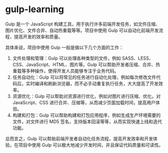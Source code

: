 # gulp-learning
Gulp 是一个 JavaScript 构建工具，用于执行许多前端开发任务，如文件压缩、图片优化、文件合并、自动热重载等等。项目中使用 Gulp 可以自动化前端开发流程，提高开发的效率和质量。

 

具体来说，项目中使用 Gulp 一般是做以下几个方面的工作：

 

1. 文件处理和管理：Gulp 可以处理各种类型的文件，例如 SASS、LESS、CSS、JavaScript、HTML、图片等。Gulp 可以帮助开发者压缩、合并、热重载等多种操作，使得开发人员能够专注于业务代码。
2. 任务自动化：Gulp 可以将常见的任务进行自动化处理，例如每次修改文件代码后，实时编译和刷新浏览器，而不必手动重复执行任务，大大提高了开发效率。
3. 资源优化：Gulp 可以帮助对资源进行优化，例如对图片进行压缩、优化，对 JavaScript、CSS 进行合并、压缩等，从而减少页面加载时间，提高用户体验。
4. 构建和打包：Gulp 可以帮助构建和打包应用程序，例如生成生产环境需要的文件，对文件进行 MD5 签名，支持版本回滚等等，从而实现快速上线和迭代功能。

 

总而言之，Gulp 可以帮助前端开发者自动化任务流程，提高开发效率和开发体验。在项目中使用 Gulp 可以极大地减少开发时间，并且保证代码质量和可读性。